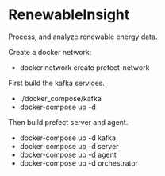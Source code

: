 # RenewableInsight
Process, and analyze renewable energy data.




Create a docker network:

- docker network create prefect-network

First build the kafka services.

- ./docker_compose/kafka
- docker-compose up -d


Then build prefect server and agent.

- docker-compose up -d kafka
- docker-compose up -d server
- docker-compose up -d agent
- docker-compose up -d orchestrator


